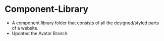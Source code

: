 # Component-Library

* A component library folder that consists of all the designed/styled parts of a website.
* Updated the Avatar Branch